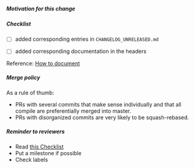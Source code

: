 ##### Motivation for this change

<!-- if this PR fixes an issue, use "fixes #XYZ" -->

<!-- you may also explain what remains to do if the fix is incomplete -->

##### Checklist

- [ ] added corresponding entries in `CHANGELOG_UNRELEASED.md`

<!-- rebasing often messes with CHANGELOG_UNRELEASED.md -->
<!-- consider using a temporary CHANGELOG_PR1234.md instead -->
<!-- only append to minimize problems when merging/rebasing -->
<!-- consider the use of `changelog/changes.sh` from
     https://github.com/math-comp/tools to generate the changelog -->

- [ ] added corresponding documentation in the headers

Reference: [How to document](https://github.com/math-comp/math-comp/wiki/How-to-document)

<!-- Cross-out the above items using ~crossed out item~ when irrelevant -->

##### Merge policy

As a rule of thumb:
- PRs with several commits that make sense individually and that
  all compile are preferentially merged into master.
- PRs with disorganized commits are very likely to be squash-rebased.

##### Reminder to reviewers

- Read [this Checklist](https://github.com/math-comp/math-comp/wiki/Checklist-for-creating-and-review-PRs)
- Put a milestone if possible
- Check labels
